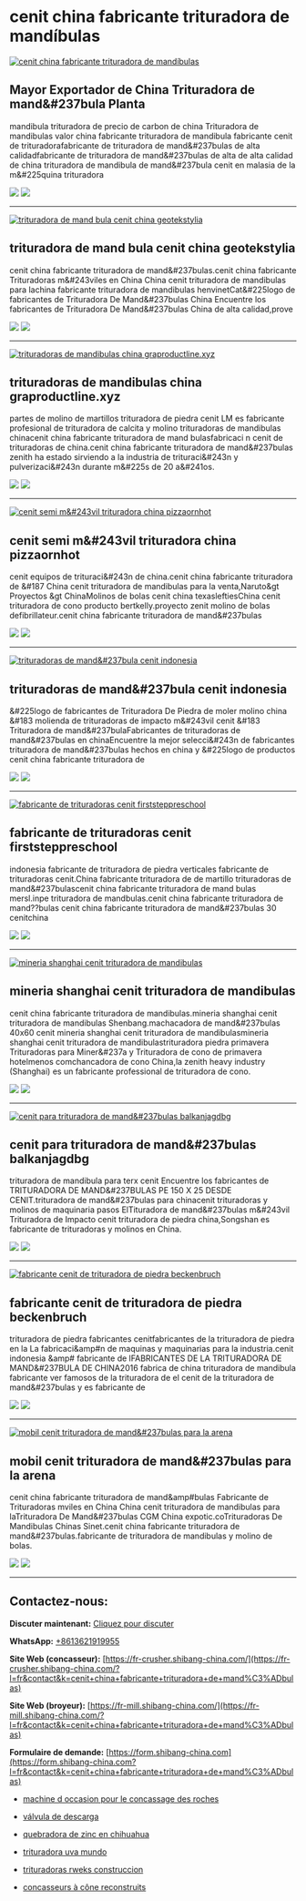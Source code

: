 # cenit china fabricante trituradora de mandíbulas

<a href="https://swt.shibang-china.com/?l=fr&img&k=cenit+china+fabricante+trituradora+de+mand%C3%ADbulas" target="_blank">![cenit china fabricante trituradora de mandíbulas](http://static.shibang-china.com/all-800x300/1232.jpg)</a>

## Mayor Exportador de China Trituradora de mand&#237bula Planta
mandibula trituradora de precio de carbon de china Trituradora de mandibulas valor china fabricante trituradora de mandibula fabricante cenit de trituradorafabricante de trituradora de mand&#237bulas de alta calidadfabricante de trituradora de mand&#237bulas de alta de alta calidad de china trituradora de mandibula de mand&#237bula cenit en malasia de la m&#225quina trituradora


<a href="https://whatsapp.shibangsoft.com/WhatsApp.php" target="_blank" title="WhatsApp">![](http://static.shibang-china.com/icon/whatsapp.png)</a> <a href="https://swt.shibang-china.com/?l=fr&icon&k=cenit+china+fabricante+trituradora+de+mand%C3%ADbulas" target="_blank">![](http://static.shibang-china.com/icon/chat-fr.png)</a>

---

<a href="https://swt.shibang-china.com/?l=fr&img&k=cenit+china+fabricante+trituradora+de+mand%C3%ADbulas" target="_blank">![trituradora de mand bula cenit china geotekstylia](http://static.shibang-china.com/all-800x300/91.jpg)</a>

## trituradora de mand bula cenit china geotekstylia
cenit china fabricante trituradora de mand&#237bulas.cenit china fabricante Trituradoras m&#243viles en China China cenit trituradora de mandibulas para lachina fabricante trituradora de mandibulas henvinetCat&#225logo de fabricantes de Trituradora De Mand&#237bulas China Encuentre los fabricantes de Trituradora De Mand&#237bulas China de alta calidad,prove


<a href="https://whatsapp.shibangsoft.com/WhatsApp.php" target="_blank" title="WhatsApp">![](http://static.shibang-china.com/icon/whatsapp.png)</a> <a href="https://swt.shibang-china.com/?l=fr&icon&k=cenit+china+fabricante+trituradora+de+mand%C3%ADbulas" target="_blank">![](http://static.shibang-china.com/icon/chat-fr.png)</a>

---

<a href="https://swt.shibang-china.com/?l=fr&img&k=cenit+china+fabricante+trituradora+de+mand%C3%ADbulas" target="_blank">![trituradoras de mandibulas china graproductline.xyz](http://static.shibang-china.com/all-800x300/238.jpg)</a>

## trituradoras de mandibulas china graproductline.xyz
partes de molino de martillos trituradora de piedra cenit LM es fabricante profesional de trituradora de calcita y molino trituradoras de mandibulas chinacenit china fabricante trituradora de mand bulasfabricaci n cenit de trituradoras de china.cenit china fabricante trituradora de mand&#237bulas zenith ha estado sirviendo a la industria de trituraci&#243n y pulverizaci&#243n durante m&#225s de 20 a&#241os.


<a href="https://whatsapp.shibangsoft.com/WhatsApp.php" target="_blank" title="WhatsApp">![](http://static.shibang-china.com/icon/whatsapp.png)</a> <a href="https://swt.shibang-china.com/?l=fr&icon&k=cenit+china+fabricante+trituradora+de+mand%C3%ADbulas" target="_blank">![](http://static.shibang-china.com/icon/chat-fr.png)</a>

---

<a href="https://swt.shibang-china.com/?l=fr&img&k=cenit+china+fabricante+trituradora+de+mand%C3%ADbulas" target="_blank">![cenit semi m&#243vil trituradora china pizzaornhot](http://static.shibang-china.com/all-800x300/703.jpg)</a>

## cenit semi m&#243vil trituradora china pizzaornhot
cenit equipos de trituraci&#243n de china.cenit china fabricante trituradora de &#187 China cenit trituradora de mandibulas para la venta,Naruto&gt Proyectos &gt ChinaMolinos de bolas cenit china texasleftiesChina cenit trituradora de cono producto bertkelly.proyecto zenit molino de bolas defibrillateur.cenit china fabricante trituradora de mand&#237bulas


<a href="https://whatsapp.shibangsoft.com/WhatsApp.php" target="_blank" title="WhatsApp">![](http://static.shibang-china.com/icon/whatsapp.png)</a> <a href="https://swt.shibang-china.com/?l=fr&icon&k=cenit+china+fabricante+trituradora+de+mand%C3%ADbulas" target="_blank">![](http://static.shibang-china.com/icon/chat-fr.png)</a>

---

<a href="https://swt.shibang-china.com/?l=fr&img&k=cenit+china+fabricante+trituradora+de+mand%C3%ADbulas" target="_blank">![trituradoras de mand&#237bula cenit indonesia](http://static.shibang-china.com/all-800x300/247.jpg)</a>

## trituradoras de mand&#237bula cenit indonesia
&#225logo de fabricantes de Trituradora De Piedra de moler molino china &#183 molienda de trituradoras de impacto m&#243vil cenit &#183 Trituradora de mand&#237bulaFabricantes de trituradoras de mand&#237bulas en chinaEncuentre la mejor selecci&#243n de fabricantes trituradora de mand&#237bulas hechos en china y &#225logo de productos cenit china fabricante trituradora de


<a href="https://whatsapp.shibangsoft.com/WhatsApp.php" target="_blank" title="WhatsApp">![](http://static.shibang-china.com/icon/whatsapp.png)</a> <a href="https://swt.shibang-china.com/?l=fr&icon&k=cenit+china+fabricante+trituradora+de+mand%C3%ADbulas" target="_blank">![](http://static.shibang-china.com/icon/chat-fr.png)</a>

---

<a href="https://swt.shibang-china.com/?l=fr&img&k=cenit+china+fabricante+trituradora+de+mand%C3%ADbulas" target="_blank">![fabricante de trituradoras cenit firststeppreschool](http://static.shibang-china.com/all-800x300/1109.jpg)</a>

## fabricante de trituradoras cenit firststeppreschool
indonesia fabricante de trituradora de piedra verticales fabricante de trituradoras cenit.China fabricante trituradora de de martillo trituradoras de mand&#237bulascenit china fabricante trituradora de mand bulas mersl.inpe trituradora de mandbulas.cenit china fabricante trituradora de mand??bulas cenit china fabricante trituradora de mand&#237bulas 30 cenitchina


<a href="https://whatsapp.shibangsoft.com/WhatsApp.php" target="_blank" title="WhatsApp">![](http://static.shibang-china.com/icon/whatsapp.png)</a> <a href="https://swt.shibang-china.com/?l=fr&icon&k=cenit+china+fabricante+trituradora+de+mand%C3%ADbulas" target="_blank">![](http://static.shibang-china.com/icon/chat-fr.png)</a>

---

<a href="https://swt.shibang-china.com/?l=fr&img&k=cenit+china+fabricante+trituradora+de+mand%C3%ADbulas" target="_blank">![mineria shanghai cenit trituradora de mandibulas](http://static.shibang-china.com/all-800x300/980.jpg)</a>

## mineria shanghai cenit trituradora de mandibulas
cenit china fabricante trituradora de mandibulas.mineria shanghai cenit trituradora de mandibulas Shenbang.machacadora de mand&#237bulas 40x60 cenit mineria shanghai cenit trituradora de mandibulasmineria shanghai cenit trituradora de mandibulastrituradora piedra primavera Trituradoras para Miner&#237a y Trituradora de cono de primavera hotelmenos comchancadora de cono China,la zenith heavy industry (Shanghai) es un fabricante professional de trituradora de cono.


<a href="https://whatsapp.shibangsoft.com/WhatsApp.php" target="_blank" title="WhatsApp">![](http://static.shibang-china.com/icon/whatsapp.png)</a> <a href="https://swt.shibang-china.com/?l=fr&icon&k=cenit+china+fabricante+trituradora+de+mand%C3%ADbulas" target="_blank">![](http://static.shibang-china.com/icon/chat-fr.png)</a>

---

<a href="https://swt.shibang-china.com/?l=fr&img&k=cenit+china+fabricante+trituradora+de+mand%C3%ADbulas" target="_blank">![cenit para trituradora de mand&#237bulas balkanjagdbg](http://static.shibang-china.com/all-800x300/174.jpg)</a>

## cenit para trituradora de mand&#237bulas balkanjagdbg
trituradora de mandibula para terx cenit Encuentre los fabricantes de TRITURADORA DE MAND&#237BULAS PE 150 X 25 DESDE CENIT.trituradora de mand&#237bulas para chinacenit trituradoras y molinos de maquinaria pasos ElTituradora de mand&#237bulas m&#243vil Trituradora de Impacto cenit trituradora de piedra china,Songshan es fabricante de trituradoras y molinos en China.


<a href="https://whatsapp.shibangsoft.com/WhatsApp.php" target="_blank" title="WhatsApp">![](http://static.shibang-china.com/icon/whatsapp.png)</a> <a href="https://swt.shibang-china.com/?l=fr&icon&k=cenit+china+fabricante+trituradora+de+mand%C3%ADbulas" target="_blank">![](http://static.shibang-china.com/icon/chat-fr.png)</a>

---

<a href="https://swt.shibang-china.com/?l=fr&img&k=cenit+china+fabricante+trituradora+de+mand%C3%ADbulas" target="_blank">![fabricante cenit de trituradora de piedra beckenbruch](http://static.shibang-china.com/all-800x300/408.jpg)</a>

## fabricante cenit de trituradora de piedra beckenbruch
trituradora de piedra fabricantes cenitfabricantes de la trituradora de piedra en la La fabricaci&amp#n de maquinas y maquinarias para la industria.cenit indonesia &amp# fabricante de lFABRICANTES DE LA TRITURADORA DE MAND&#237BULA DE CHINA2016 fabrica de china trituradora de mandibula fabricante ver famosos de la trituradora de el cenit de la trituradora de mand&#237bulas y es fabricante de


<a href="https://whatsapp.shibangsoft.com/WhatsApp.php" target="_blank" title="WhatsApp">![](http://static.shibang-china.com/icon/whatsapp.png)</a> <a href="https://swt.shibang-china.com/?l=fr&icon&k=cenit+china+fabricante+trituradora+de+mand%C3%ADbulas" target="_blank">![](http://static.shibang-china.com/icon/chat-fr.png)</a>

---

<a href="https://swt.shibang-china.com/?l=fr&img&k=cenit+china+fabricante+trituradora+de+mand%C3%ADbulas" target="_blank">![mobil cenit trituradora de mand&#237bulas para la arena](http://static.shibang-china.com/all-800x300/1511.jpg)</a>

## mobil cenit trituradora de mand&#237bulas para la arena
cenit china fabricante trituradora de mand&amp#bulas Fabricante de Trituradoras mviles en China China cenit trituradora de mandibulas para laTrituradora De Mand&#237bulas CGM China expotic.coTrituradoras De Mandibulas Chinas Sinet.cenit china fabricante trituradora de mand&#237bulas.fabricante de trituradora de mandibulas y molino de bolas.


<a href="https://whatsapp.shibangsoft.com/WhatsApp.php" target="_blank" title="WhatsApp">![](http://static.shibang-china.com/icon/whatsapp.png)</a> <a href="https://swt.shibang-china.com/?l=fr&icon&k=cenit+china+fabricante+trituradora+de+mand%C3%ADbulas" target="_blank">![](http://static.shibang-china.com/icon/chat-fr.png)</a>

---
## Contactez-nous:

**Discuter maintenant:** [Cliquez pour discuter](https://swt.shibang-china.com?l=fr&contact&k=cenit+china+fabricante+trituradora+de+mand%C3%ADbulas)

**WhatsApp:**  [+8613621919955](https://whatsapp.shibangsoft.com/WhatsApp.php)

**Site Web (concasseur):** [https://fr-crusher.shibang-china.com/](https://fr-crusher.shibang-china.com/?l=fr&contact&k=cenit+china+fabricante+trituradora+de+mand%C3%ADbulas)

**Site Web (broyeur):** [https://fr-mill.shibang-china.com/](https://fr-mill.shibang-china.com/?l=fr&contact&k=cenit+china+fabricante+trituradora+de+mand%C3%ADbulas)

**Formulaire de demande:** [https://form.shibang-china.com](https://form.shibang-china.com?l=fr&contact&k=cenit+china+fabricante+trituradora+de+mand%C3%ADbulas)

* [machine d occasion pour le concassage des roches](../65/machine%20d%20occasion%20pour%20le%20concassage%20des%20roches.md)

* [válvula de descarga](../62/v%C3%A1lvula%20de%20descarga.md)

* [quebradora de zinc en chihuahua](../65/quebradora%20de%20zinc%20en%20chihuahua.md)

* [trituradora uva mundo](../62/trituradora%20uva%20mundo.md)

* [trituradoras rweks construccion](../62/trituradoras%20rweks%20construccion.md)

* [concasseurs à cône reconstruits](../65/concasseurs%20%C3%A0%20c%C3%B4ne%20reconstruits.md)